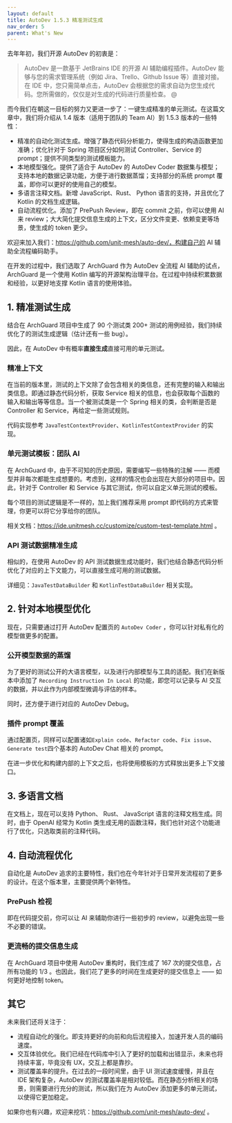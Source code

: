 ```yaml
---
layout: default
title: AutoDev 1.5.3 精准测试生成
nav_order: 5
parent: What's New
---
```


去年年初，我们开源 AutoDev 的初衷是：

> AutoDev 是一款基于 JetBrains IDE 的开源 AI 辅助编程插件。AutoDev 能够与您的需求管理系统（例如 Jira、Trello、Github Issue
> 等）直接对接。在 IDE 中，您只需简单点击，AutoDev 会根据您的需求自动为您生成代码。您所需做的，仅仅是对生成的代码进行质量检查。 @
>

而今我们在朝这一目标的努力又更进一步了：一键生成精准的单元测试。在这篇文章中，我们将介绍从 1.4 版本（适用于团队的 Team AI）到
1.5.3 版本的一些特性：

- 精准的自动化测试生成。增强了静态代码分析能力，使得生成的构造函数更加准确；优化针对于 Spring 项目区分如何测试
  Controller、Service 的 prompt；提供不同类型的测试模板能力。
- 本地模型强化。提供了适合于 AutoDev 的 AutoDev Coder 数据集与模型；支持本地的数据记录功能，方便于进行数据蒸馏；支持部分的系统
  prompt 覆盖，即你可以更好的使用自己的模型。
- 多语言注释文档。新增 JavaScript、Rust、 Python 语言的支持，并且优化了 Kotlin 的文档生成逻辑。
- 自动流程优化。添加了 PrePush Review，即在 commit 之前，你可以使用 AI 来 review；大大简化提交信息生成的上下文，区分文件变更、依赖变更等场景，使生成的
  token 更少。

欢迎来加入我们：https://github.com/unit-mesh/auto-dev/，构建自己的 AI 辅助全流程编码助手。

在开发的过程中，我们选取了 ArchGuard 作为 AutoDev 全流程 AI 辅助的试点，ArchGuard 是一个使用 Kotlin
编写的开源架构治理平台。在过程中持续积累数据和经验，以更好地支撑 Kotlin 语言的使用体验。

## 1. 精准测试生成

结合在 ArchGuard 项目中生成了 90 个测试类 200+ 测试的用例经验，我们持续优化了的测试生成逻辑（估计还有一些 bug）。

因此，在 AutoDev 中有概率**直接生成**直接可用的单元测试。

### 精准上下文

在当前的版本里，测试的上下文除了会包含相关的类信息，还有完整的输入和输出类信息。即通过静态代码分析，获取 Service
相关的信息，也会获取每个函数的输入和输出等等信息。当一个被测试类是一个 Spring 相关的类，会判断是否是 Controller 和
Service，再给定一些测试规则。

代码实现参考 `JavaTestContextProvider`、`KotlinTestContextProvider` 的实现。

### 单元测试模板：团队 AI

在 ArchGuard 中，由于不可知的历史原因，需要编写一些特殊的注解 —— 而模型并非每次都能生成想要的。考虑到，这样的情况也会出现在大部分的项目中。因此，针对于
Controller 和 Service 与其它测试，你可以自定义单元测试的模板。

每个项目的测试逻辑是不一样的，加上我们推荐采用 prompt 即代码的方式来管理，你更可以将它分享给你的团队。

相关文档：https://ide.unitmesh.cc/customize/custom-test-template.html 。

### API 测试数据精准生成

相似的，在使用 AutoDev 的 API 测试数据生成功能时，我们也结合静态代码分析优化了对应的上下文能力，可以直接生成可用的测试数据。

详细见：`JavaTestDataBuilder` 和 `KotlinTestDataBuilder` 相关实现。

## 2. 针对本地模型优化

现在，只需要通过打开 AutoDev 配置页的 `AutoDev Coder` ，你可以针对私有化的模型做更多的配置。

### 公开模型数据的蒸馏

为了更好的测试公开的大语言模型，以及进行内部模型与工具的适配。我们在新版本中添加了 `Recording Instruction In Local`
的功能，即您可以记录与 AI 交互的数据，并以此作为内部模型微调与评估的样本。

同时，还方便于进行对应的 AutoDev Debug。

### 插件 prompt 覆盖

通过配置页，同样可以配置诸如`Explain code`、`Refactor code`、`Fix issue`、`Generate test`四个基本的 AutoDev Chat 相关的
prompt。

在进一步优化和构建内部的上下文之后，也将使用模板的方式释放出更多上下文接口。

## 3. 多语言文档

在文档上，现在可以支持 Python、 Rust、 JavaScript 语言的注释文档生成。同时，由于 OpenAI 经常为 Kotlin
类生成无用的函数注释，我们也针对这个功能进行了优化，只选取类前的注释代码。

## 4. 自动流程优化

自动化是 AutoDev 追求的主要特性，我们也在今年针对于日常开发流程初了更多的设计。在这个版本里，主要提供两个新特性。

### PrePush 检视

即在代码提交前，你可以让 AI 来辅助你进行一些初步的 review，以避免出现一些不必要的错误。

### 更流畅的提交信息生成

在 ArchGuard 项目中使用 AutoDev 重构时，我们生成了 167 次的提交信息，占所有功能的 1/3
。也因此，我们花了更多的时间在生成更好的提交信息上 —— 如何更好地控制 token。

## 其它

未来我们还将关注于：

- 流程自动化的强化。即支持更好的向前和向后流程接入，加速开发人员的编码速度。
- 交互体验优化。我们已经在代码库中引入了更好的加载和出错显示，未来也将持续丰富，毕竟没有 UX，交互上都是靠抄。
- 测试覆盖率的提升。在过去的一段时间里，由于 UI 测试速度缓慢，并且在 IDE 架构复杂，AutoDev
  的测试覆盖率是相对较低。而在静态分析相关的场景，则需要进行充分的测试，所以我们在为 AutoDev 添加更多的单元测试，以使得它更加稳定。

如果你也有兴趣，欢迎来挖坑：https://github.com/unit-mesh/auto-dev/ 。